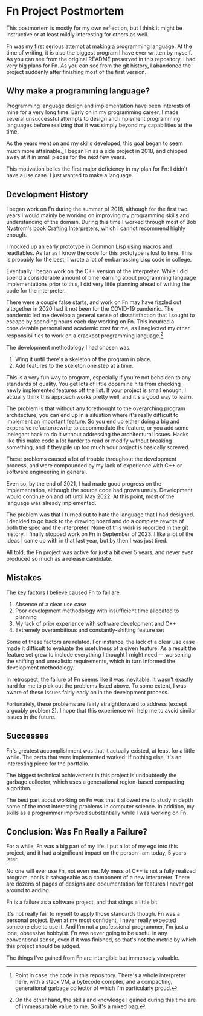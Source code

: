 # Fn Project Postmortem

This postmortem is mostly for my own reflection, but I think it might be
instructive or at least mildly interesting for others as well.

Fn was my first serious attempt at making a programming language. At the time of
writing, it is also the biggest program I have ever written by myself. As you
can see from the original README preserved in this repository, I had very big
plans for Fn. As you can see from the git history, I abandoned the project
suddenly after finishing most of the first version.

## Why make a programming language?

Programming language design and implementation have been interests of mine for a
very long time. Early on in my programming career, I made several unsuccessful
attempts to design and implement programming languages before realizing that it
was simply beyond my capabilities at the time.

As the years went on and my skills developed, this goal began to seem much more
attainable.[^2] I began Fn as a side project in 2018, and chipped away at it in
small pieces for the next few years.

This motivation belies the first major deficiency in my plan for Fn: I didn't
have a use case. I just wanted to make a language.

[^2]: Point in case: the code in this repository. There's a whole interpreter
    here, with a stack VM, a bytecode compiler, and a compacting, generational
    garbage collector of which I'm particularly proud.

## Development History

I began work on Fn during the summer of 2018, although for the first two years I
would mainly be working on improving my programming skills and understanding of
the domain. During this time I worked through most of Bob Nystrom's book
[Crafting Interpreters](http://www.craftinginterpreters.com), which I cannot recommend
highly enough.

I mocked up an early prototype in Common Lisp using macros and readtables. As
far as I know the code for this prototype is lost to time. This is probably for
the best; I wrote a lot of embarrassing Lisp code in college.

Eventually I began work on the C++ version of the interpreter. While I did spend
a considerable amount of time learning about programming language
implementations prior to this, I did very little planning ahead of writing the
code for the interpreter.

There were a couple false starts, and work on Fn may have fizzled out altogether
in 2020 had it not been for the COVID-19 pandemic. The pandemic led me develop a
general sense of dissatisfaction that I sought to escape by spending hours each
day working on Fn. This incurred a considerable personal and academic cost for
me, as I neglected my other responsibilities to work on a crackpot programming
language.[^3]

The development methodology I had chosen was:
1. Wing it until there's a skeleton of the program in place.
2. Add features to the skeleton one step at a time.

This is a very fun way to program, especially if you're not beholden to any
standards of quality. You get lots of little dopamine hits from checking
newly implemented features off the list. If your project is small enough, I
actually think this approach works pretty well, and it's a good way to learn.

The problem is that without any forethought to the overarching program
architecture, you can end up in a situation where it's really difficult to
implement an important feature. So you end up either doing a big and expensive
refactor/rewrite to accommodate the feature, or you add some inelegant hack to
do it without addressing the architectural issues. Hacks like this make code a
lot harder to read or modify without breaking something, and if they pile up
too much your project is basically screwed.

These problems caused a lot of trouble throughout the development process, and
were compounded by my lack of experience with C++ or software engineering in
general.

Even so, by the end of 2021, I had made good progress on the implementation,
although the source code had grown unruly. Development would continue on and off
until May 2022. At this point, most of the language was already implemented.

The problem was that I turned out to hate the language that I had designed. I
decided to go back to the drawing board and do a complete rewrite of both the
spec and the interpreter. None of this work is recorded in the git history. I
finally stopped work on Fn in September of 2023. I like a lot of the ideas I
came up with in that last year, but by then I was just tired.

All told, the Fn project was active for just a bit over 5 years, and never even
produced so much as a release candidate.

[^3]: On the other hand, the skills and knowledge I gained during this time are
    of immeasurable value to me. So it's a mixed bag.

## Mistakes

The key factors I believe caused Fn to fail are:
1. Absence of a clear use case
2. Poor development methodology with insufficient time allocated to planning
3. My lack of prior experience with software development and C++
4. Extremely overambitious and constantly-shifting feature set

Some of these factors are related. For instance, the lack of a clear use case
made it difficult to evaluate the usefulness of a given feature. As a result the
feature set grew to include everything I thought I might need -- worsening the
shifting and unrealistic requirements, which in turn informed the development
methodology.

In retrospect, the failure of Fn seems like it was inevitable. It wasn't exactly
hard for me to pick out the problems listed above. To some extent, I was aware
of these issues fairly early on in the development process.

Fortunately, these problems are fairly straightforward to address (except
arguably problem 2). I hope that this experience will help me to avoid similar
issues in the future.

## Successes

Fn's greatest accomplishment was that it actually existed, at least for a little
while. The parts that were implemented worked. If nothing else, it's an
interesting piece for the portfolio.

The biggest technical achievement in this project is undoubtedly the garbage
collector, which uses a generational region-based compacting algorithm.

The best part about working on Fn was that it allowed me to study in depth some
of the most interesting problems in computer science. In addition, my skills as
a programmer improved substantially while I was working on Fn.

## Conclusion: Was Fn Really a Failure?

For a while, Fn was a big part of my life. I put a lot of my ego into this
project, and it had a significant impact on the person I am today, 5 years
later.

No one will ever use Fn, not even me. My mess of C++ is not a fully realized
program, nor is it salvageable as a component of a new interpreter. There are
dozens of pages of designs and documentation for features I never got around to
adding.

Fn is a failure as a software project, and that stings a little bit.

It's not really fair to myself to apply those standards though. Fn was a
personal project. Even at my most confident, I never really expected someone
else to use it. And I'm not a professional programmer, I'm just a lone,
obsessive hobbyist. Fn was never going to be useful in any conventional sense,
even if it was finished, so that's not the metric by which this project should
be judged.

The things I've gained from Fn are intangible but immensely valuable.


